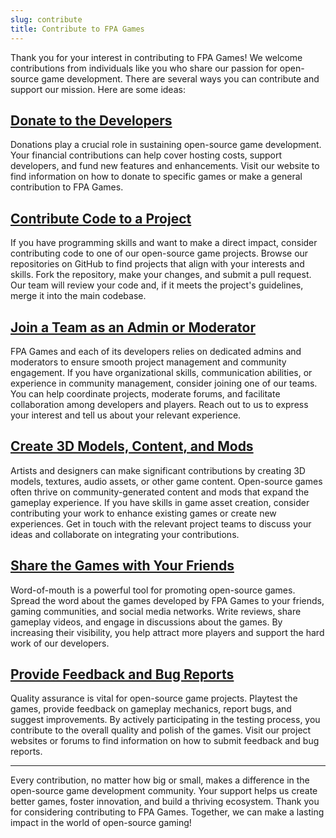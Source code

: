```yaml
---
slug: contribute
title: Contribute to FPA Games
---
```


Thank you for your interest in contributing to FPA Games! We welcome contributions from individuals like you who share our passion for open-source game development. There are several ways you can contribute and support our mission. Here are some ideas:

## [Donate to the Developers](/contribute/donate)

Donations play a crucial role in sustaining open-source game development. Your financial contributions can help cover hosting costs, support developers, and fund new features and enhancements. Visit our website to find information on how to donate to specific games or make a general contribution to FPA Games.

## [Contribute Code to a Project](/contribute/code)

If you have programming skills and want to make a direct impact, consider contributing code to one of our open-source game projects. Browse our repositories on GitHub to find projects that align with your interests and skills. Fork the repository, make your changes, and submit a pull request. Our team will review your code and, if it meets the project's guidelines, merge it into the main codebase.

## [Join a Team as an Admin or Moderator](/contribute/team)

FPA Games and each of its developers relies on dedicated admins and moderators to ensure smooth project management and community engagement. If you have organizational skills, communication abilities, or experience in community management, consider joining one of our teams. You can help coordinate projects, moderate forums, and facilitate collaboration among developers and players. Reach out to us to express your interest and tell us about your relevant experience.

## [Create 3D Models, Content, and Mods](/contribute/art)

Artists and designers can make significant contributions by creating 3D models, textures, audio assets, or other game content. Open-source games often thrive on community-generated content and mods that expand the gameplay experience. If you have skills in game asset creation, consider contributing your work to enhance existing games or create new experiences. Get in touch with the relevant project teams to discuss your ideas and collaborate on integrating your contributions.

## [Share the Games with Your Friends](/contribute/share)

Word-of-mouth is a powerful tool for promoting open-source games. Spread the word about the games developed by FPA Games to your friends, gaming communities, and social media networks. Write reviews, share gameplay videos, and engage in discussions about the games. By increasing their visibility, you help attract more players and support the hard work of our developers.

## [Provide Feedback and Bug Reports](/contribute/feedback)

Quality assurance is vital for open-source game projects. Playtest the games, provide feedback on gameplay mechanics, report bugs, and suggest improvements. By actively participating in the testing process, you contribute to the overall quality and polish of the games. Visit our project websites or forums to find information on how to submit feedback and bug reports.

---

Every contribution, no matter how big or small, makes a difference in the open-source game development community. Your support helps us create better games, foster innovation, and build a thriving ecosystem. Thank you for considering contributing to FPA Games. Together, we can make a lasting impact in the world of open-source gaming!
